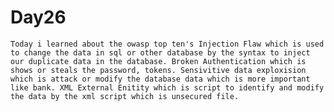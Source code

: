 # Day26

	Today i learned about the owasp top ten's Injection Flaw which is used to change the data in sql or other database by the syntax to inject our duplicate data in the database. Broken Authentication which is shows or steals the password, tokens. Sensivitive data exploxision which is attack or modify the database data which is more important like bank. XML External Enitity which is script to identify and modify the data by the xml script which is unsecured file.
